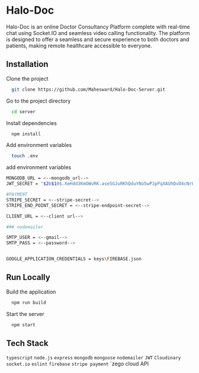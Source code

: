 # Halo-Doc

Halo-Doc is an online Doctor Consultancy Platform complete with real-time chat using Socket.IO and seamless video calling functionality. The platform is designed to offer a seamless and secure experience to both doctors and patients, making remote healthcare accessible to everyone.

## Installation

Clone the project

```bash
  git clone https://github.com/Mahesward/Halo-Doc-Server.git
```
Go to the project directory

```bash
  cd server
```

Install dependencies

```bash
  npm install
```

Add environment variables

```bash
  touch .env
``` 
add environment variables

```bash
MONGODB_URL = <--mongodb_url-->
JWT_SECRET = "$2b$10$.XeHdd3KmOWvRK.ase5GJuRKhQduYNo5wPJpPqXAUhQvD4cNrQGe2"

#PAYMENT
STRIPE_SECRET = <--stripe-secret-->
STRIPE_END_POINT_SECRET = <--stripe-endpoint-secret-->

CLIENT_URL = <--client url-->

### nodemailer

SMTP_USER = <--gmail-->
SMTP_PASS = <--password-->


GOOGLE_APPLICATION_CREDENTIALS = keys\FIREBASE.json

```
## Run Locally

Build the application

```bash
  npm run build
```

Start the server

```bash
  npm start
```

## Tech Stack

`typescript`  `node.js`  `express`  `mongodb`  `mongoose`  `nodemailer`  `JWT`  `Cloudinary`  `socket.io`  `eslint`  `firebase`  `stripe payment`  `zego cloud API  
